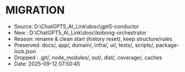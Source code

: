 ﻿# MIGRATION

- Source: D:\ChatGPT5_AI_Link\dosc\gpt5-conductor
- New   : D:\ChatGPT5_AI_Link\dosc\kobong-orchestrator
- Reason: rename & clean start (history reset), keep structure/rules
- Preserved: docs/, app/, domain/, infra/, ui/, tests/, scripts/, package-lock.json
- Dropped  : .git/, node_modules/, out/, dist/, coverage/, caches
- Date: 2025-09-12 07:50:45
